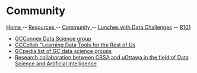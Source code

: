 

# Community

[ Home ](https://IVI-M.github.io/R-Ottawa/) --  [ Resources ](resources.md) -- [ Community ](community.md) -- [Lunches with Data Challenges](meetups.md) -- [ R101 ](101.md)

- [GCConnex Data Science group](https://gcconnex.gc.ca/groups/profile/5394852/data-science-goc)
- [GCCollab "Learning Data Tools for the Rest of Us](https://gcconnex.gc.ca/groups/profile/5394852/data-science-goc)
- [GCpedia list of GC data science groups]()
- [Research collaboration between CBSA and uOttawa in the field of Data Science and Artificial Intelligence](https://www.data-action-lab.com/2020/02/27/research-partnership-started-between-uottawa-and-cbsa-in-the-field-of-artificial-intelligence/)



